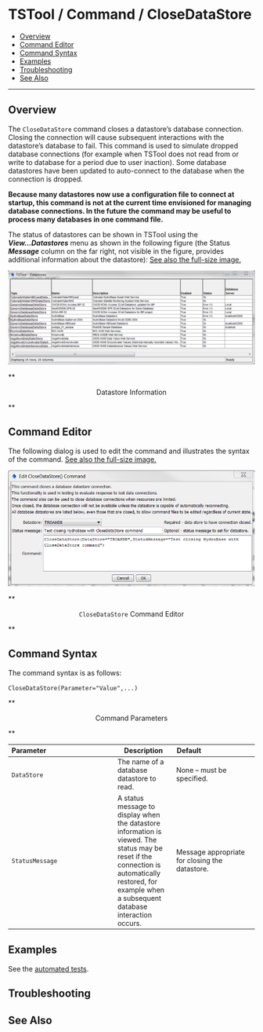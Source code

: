 # TSTool / Command / CloseDataStore #

* [Overview](#overview)
* [Command Editor](#command-editor)
* [Command Syntax](#command-syntax)
* [Examples](#examples)
* [Troubleshooting](#troubleshooting)
* [See Also](#see-also)

-------------------------

## Overview ##

The `CloseDataStore` command closes a datastore’s database connection.
Closing the connection will cause subsequent interactions with the datastore’s database to fail.
This command is used to simulate dropped database connections
(for example when TSTool does not read from or write to database for a period due to user inaction).
Some database datastores have been updated to auto-connect to the database when the connection is dropped.

**Because many datastores now use a configuration file to connect at startup,
this command is not at the current time envisioned for managing database connections.
In the future the command may be useful to process many databases in one command file.**

The status of datastores can be shown in TSTool using the ***View...Datastores***
menu as shown in the following figure (the Status ***Message*** column on the far right,
not visible in the figure, provides additional information about the datastore):
<a href="../CloseDataStore_Status.png">See also the full-size image.</a>

![CloseDataStore Status](CloseDataStore_Status.png)

**<p style="text-align: center;">
Datastore Information
</p>**

## Command Editor ##

The following dialog is used to edit the command and illustrates the syntax of the command.
<a href="../CloseDataStore.png">See also the full-size image.</a>

![CloseDataStore](CloseDataStore.png)

**<p style="text-align: center;">
`CloseDataStore` Command Editor
</p>**

## Command Syntax ##

The command syntax is as follows:

```text
CloseDataStore(Parameter="Value",...)
```
**<p style="text-align: center;">
Command Parameters
</p>**

|**Parameter**&nbsp;&nbsp;&nbsp;&nbsp;&nbsp;&nbsp;&nbsp;&nbsp;&nbsp;&nbsp;&nbsp;&nbsp;&nbsp;&nbsp;&nbsp;&nbsp;&nbsp;&nbsp;&nbsp;&nbsp;&nbsp;&nbsp;&nbsp;&nbsp;&nbsp;&nbsp;&nbsp;&nbsp;&nbsp;&nbsp;&nbsp;&nbsp;&nbsp;&nbsp;&nbsp;|**Description**|**Default**&nbsp;&nbsp;&nbsp;&nbsp;&nbsp;&nbsp;&nbsp;&nbsp;&nbsp;&nbsp;&nbsp;&nbsp;&nbsp;&nbsp;&nbsp;&nbsp;&nbsp;&nbsp;&nbsp;&nbsp;&nbsp;&nbsp;&nbsp;&nbsp;&nbsp;&nbsp;&nbsp;|
|--------------|-----------------|-----------------|
|`DataStore`|The name of a database datastore to read.|	None – must be specified.|
|`StatusMessage`|A status message to display when the datastore information is viewed.  The status may be reset if the connection is automatically restored, for example when a subsequent database interaction occurs.|Message appropriate for closing the datastore.|

## Examples ##

See the [automated tests](https://github.com/OpenWaterFoundation/cdss-app-tstool-test/tree/master/test/regression/commands/general/CloseDataStore).

## Troubleshooting ##

## See Also ##
